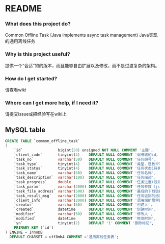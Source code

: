 # README
### What does this project do?
Common Offline Task (Java implements async task management)
Java实现的通用离线任务

### Why is this project useful?
提供一个“合适”的的版本，而且能够自由扩展以及修改，而不是过渡复杂的架构。

### How do I get started?
请查看wiki

### Where can I get more help, if I need it?
请提交issue或把经验写在wiki上

## MySQL table

```sql
CREATE TABLE `common_offline_task`
(
    `id`                bigint(20) unsigned NOT NULL COMMENT '主键',
    `client_code`       tinyint(4)    DEFAULT NULL COMMENT '调用端的id，如1：你的客户端',
    `task_no`           varchar(50)   DEFAULT NULL COMMENT '任务编号',
    `task_type`         tinyint(4)    DEFAULT NULL COMMENT '类型，是枚举字典的值，根据它去找到对应的业务逻辑类，如1：导出类',
    `task_status`       tinyint(4)    DEFAULT NULL COMMENT '任务状态1待执行,2执行中,3成功,4失败,5已取消',
    `task_name`         varchar(50)   DEFAULT NULL COMMENT '任务名称',
    `task_description`  varchar(100)  DEFAULT NULL COMMENT '任务描述',
    `task_progress`     double        DEFAULT NULL COMMENT '任务进度(规则自己定)',
    `task_param`        varchar(2000) DEFAULT NULL COMMENT '任务参数（json格式的字符串）',
    `task_file_address` varchar(500)  DEFAULT NULL COMMENT '最后的下载链接的地址',
    `task_result_msg`   varchar(2000) DEFAULT NULL COMMENT '任务返回的结果信息',
    `client_info`       varchar(2000) DEFAULT NULL COMMENT '调用端扩展字段，json格式，可以放appCode，appName等有用的信息',
    `creator`           varchar(50)   DEFAULT NULL COMMENT '创建人',
    `created`           datetime      DEFAULT NULL COMMENT '创建时间',
    `modifier`          varchar(50)   DEFAULT NULL COMMENT '修改人',
    `modified`          datetime      DEFAULT NULL COMMENT '修改时间',
    `yn`                tinyint(2)    DEFAULT '1' COMMENT '删除标记',
    PRIMARY KEY (`id`)    
) ENGINE = InnoDB
  DEFAULT CHARSET = utf8mb4 COMMENT ='通用离线任务表';
```

